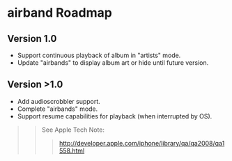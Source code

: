 # airband Roadmap #
## Version 1.0 ##
  * Support continuous playback of album in "artists" mode.
  * Update "airbands" to display album art or hide until future version.
## Version >1.0 ##
  * Add audioscrobbler support.
  * Complete "airbands" mode.
  * Support resume capabilities for playback (when interrupted by OS).
> > See Apple Tech Note:
> > > http://developer.apple.com/iphone/library/qa/qa2008/qa1558.html